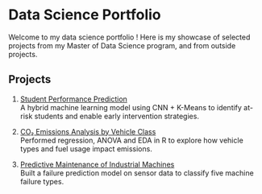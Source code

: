 # Data Science Portfolio

Welcome to my data science portfolio ! Here is my showcase of selected projects from my Master of Data Science program, and from outside projects.

## Projects

1. [Student Performance Prediction](https://github.com/faiceps/jfk_portfolio/tree/student-performance)  
   A hybrid machine learning model using CNN + K-Means to identify at-risk students and enable early intervention strategies.

2. [CO₂ Emissions Analysis by Vehicle Class](https://github.com/faiceps/jfk_portfolio/tree/co2)  
   Performed regression, ANOVA and EDA in R to explore how vehicle types and fuel usage impact emissions.

3. [Predictive Maintenance of Industrial Machines](https://github.com/faiceps/jfk_portfolio/tree/predictive-maintenance)  
   Built a failure prediction model on sensor data to classify five machine failure types.


